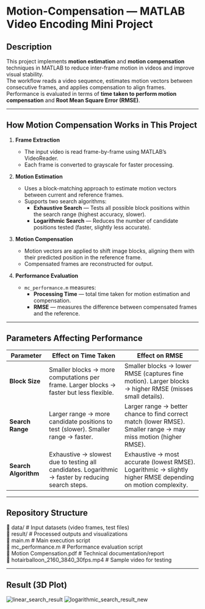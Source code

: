 # Motion-Compensation — MATLAB Video Encoding Mini Project

## Description
This project implements **motion estimation** and **motion compensation** techniques in MATLAB to reduce inter-frame motion in videos and improve visual stability.  
The workflow reads a video sequence, estimates motion vectors between consecutive frames, and applies compensation to align frames.  
Performance is evaluated in terms of **time taken to perform motion compensation** and **Root Mean Square Error (RMSE)**.

---

## How Motion Compensation Works in This Project
1. **Frame Extraction**  
   - The input video is read frame-by-frame using MATLAB’s VideoReader.  
   - Each frame is converted to grayscale for faster processing.

2. **Motion Estimation**  
   - Uses a block-matching approach to estimate motion vectors between current and reference frames.
   - Supports two search algorithms:
     - **Exhaustive Search** — Tests all possible block positions within the search range (highest accuracy, slower).
     - **Logarithmic Search** — Reduces the number of candidate positions tested (faster, slightly less accurate).

3. **Motion Compensation**  
   - Motion vectors are applied to shift image blocks, aligning them with their predicted position in the reference frame.
   - Compensated frames are reconstructed for output.

4. **Performance Evaluation**  
   - `mc_performance.m` measures:
     - **Processing Time** — total time taken for motion estimation and compensation.
     - **RMSE** — measures the difference between compensated frames and the reference.

---

## Parameters Affecting Performance

| Parameter        | Effect on Time Taken | Effect on RMSE |
|------------------|----------------------|----------------|
| **Block Size**   | Smaller blocks → more computations per frame. Larger blocks → faster but less flexible. | Smaller blocks → lower RMSE (captures fine motion). Larger blocks → higher RMSE (misses small details). |
| **Search Range** | Larger range → more candidate positions to test (slower). Smaller range → faster. | Larger range → better chance to find correct match (lower RMSE). Smaller range → may miss motion (higher RMSE). |
| **Search Algorithm** | Exhaustive → slowest due to testing all candidates. Logarithmic → faster by reducing search steps. | Exhaustive → most accurate (lowest RMSE). Logarithmic → slightly higher RMSE depending on motion complexity. |

---

## Repository Structure

📂 data/           # Input datasets (video frames, test files)  
📂 result/         # Processed outputs and visualizations  
📜 main.m          # Main execution script  
📜 mc_performance.m # Performance evaluation script  
📜 Motion Compensation.pdf # Technical documentation/report  
🎥 hotairballoon_2160_3840_30fps.mp4 # Sample video for testing  

---

## Result (3D Plot)
![linear_search_result](https://github.com/user-attachments/assets/76bb6810-54bc-4ba1-896b-2486bc16fff7)
![logarithmic_search_result_new](https://github.com/user-attachments/assets/80c79f7c-7d8b-4421-a1d8-ac84757219a0)


